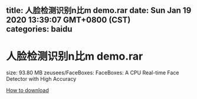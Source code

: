 
title: 人脸检测识别n比m demo.rar
date: Sun Jan 19 2020 13:39:07 GMT+0800 (CST)    
categories: baidu
---

# 人脸检测识别n比m demo.rar
size: 93.80 MB
 zeusees/FaceBoxes: FaceBoxes: A CPU Real-time Face Detector with High Accuracy
 

[How to download](https://bpcam.bemobtrk.com/go/2ceec3aa-1ca2-46d6-b9ff-aaa5c184517c?jno=993)